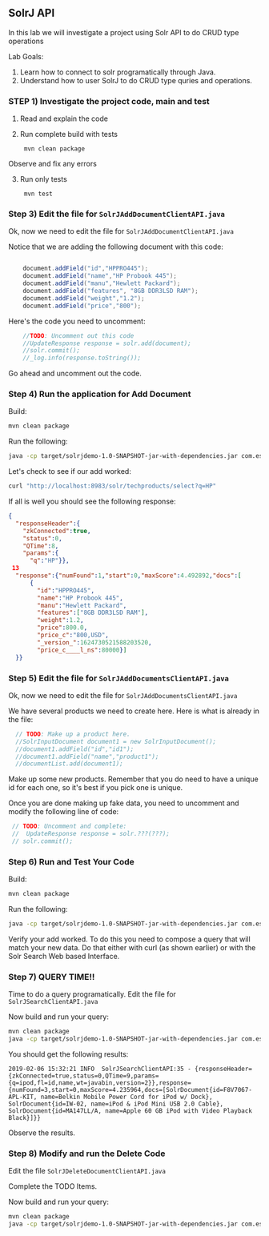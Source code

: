 ## SolrJ API 

In this lab we will investigate a project using Solr API to do CRUD type operations


Lab Goals:

1. Learn how to connect to solr programatically through Java.
2. Understand how to user SolrJ to do CRUD type quries and operations.

### STEP 1)  Investigate the project code, main and test

1. Read and explain the code
2. Run complete build with tests

        mvn clean package 
    
Observe and fix any errors

3. Run only tests

        mvn test



### Step 3) Edit the file for `SolrJAddDocumentClientAPI.java`

Ok, now we need to edit the file for `SolrJAddDocumentClientAPI.java`

Notice that we are adding the following document with this code:

```java

    document.addField("id","HPPRO445");
    document.addField("name","HP Probook 445");
    document.addField("manu","Hewlett Packard");
    document.addField("features", "8GB DDR3LSD RAM");
    document.addField("weight","1.2");
    document.addField("price","800");

```

Here's the code you need to uncomment:

```java
    //TODO: Uncomment out this code
    //UpdateResponse response = solr.add(document);
    //solr.commit();
    //_log.info(response.toString());
```

Go ahead and uncomment out the code.


### Step 4) Run the application for Add Document


Build:

```bash
mvn clean package
```

Run the following:

```bash
java -cp target/solrjdemo-1.0-SNAPSHOT-jar-with-dependencies.jar com.es.solrjdemo.SolrJAddDocumentClientAPI
```

Let's check to see if our add worked:

```bash
curl "http://localhost:8983/solr/techproducts/select?q=HP"
```

If all is well you should see the following response:

```json
{
  "responseHeader":{
    "zkConnected":true,
    "status":0,
    "QTime":8,
    "params":{
      "q":"HP"}},
 13
  "response":{"numFound":1,"start":0,"maxScore":4.492892,"docs":[
      {
        "id":"HPPRO445",
        "name":"HP Probook 445",
        "manu":"Hewlett Packard",
        "features":["8GB DDR3LSD RAM"],
        "weight":1.2,
        "price":800.0,
        "price_c":"800,USD",
        "_version_":1624730521588203520,
        "price_c____l_ns":80000}]
  }}
```

### Step 5) Edit the file for `SolrJAddDocumentsClientAPI.java`

Ok, now we need to edit the file for `SolrJAddDocumentsClientAPI.java`

We have several products we need to create here. Here is what is already in the file:

```java
  // TODO: Make up a product here.
  //SolrInputDocument document1 = new SolrInputDocument();
  //document1.addField("id","id1");
  //document1.addField("name","product1");
  //documentList.add(document1);

```

Make up some new products.  Remember that you do need to have a unique id for each one, so it's best if you 
pick one is unique.

Once you are done making up fake data, you need to uncomment and modify the following line of code:

```java
 // TODO: Uncomment and complete:
 //  UpdateResponse response = solr.???(???);
 // solr.commit();
```

### Step 6) Run and Test Your Code


Build:

```bash
mvn clean package
```


Run the following:


```bash
java -cp target/solrjdemo-1.0-SNAPSHOT-jar-with-dependencies.jar com.es.solrjdemo.SolrJAddDocumentsClientAPI
```

Verify your add worked. To do this you need to compose a query that will match your new data. Do that either with curl (as shown earlier)
or with the Solr Search Web based Interface.

### Step 7) **QUERY TIME!!**

Time to do a query programatically.  Edit the file for  `SolrJSearchClientAPI.java`


Now build and run your query:

```bash
mvn clean package
java -cp target/solrjdemo-1.0-SNAPSHOT-jar-with-dependencies.jar com.es.solrjdemo.SolrJSearchClientAPI
```

You should get the following results:

```console
2019-02-06 15:32:21 INFO  SolrJSearchClientAPI:35 - {responseHeader={zkConnected=true,status=0,QTime=9,params={q=ipod,fl=id,name,wt=javabin,version=2}},response={numFound=3,start=0,maxScore=4.235964,docs=[SolrDocument{id=F8V7067-APL-KIT, name=Belkin Mobile Power Cord for iPod w/ Dock}, SolrDocument{id=IW-02, name=iPod & iPod Mini USB 2.0 Cable}, SolrDocument{id=MA147LL/A, name=Apple 60 GB iPod with Video Playback Black}]}}
```

Observe the results.

### Step 8) Modify and run the Delete Code

Edit the file `SolrJDeleteDocumentClientAPI.java`

Complete the TODO Items.

Now build and run your query:

```bash
mvn clean package
java -cp target/solrjdemo-1.0-SNAPSHOT-jar-with-dependencies.jar com.es.solrjdemo.SolrJDeleteDocumentClientAPI
```

